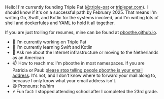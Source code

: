 Hello! I'm currently founding Triple Pat ([@triple-pat](https://github.com/triple-pat) or [triplepat.com](https://triplepat.com)). I should know if it's on a successful path by February 2025.  That means I'm writing Go, Swift, and Kotlin for the systems involved, and I'm writing lots of shell and dockerfules and YAML to hold it all together.

If you are just trolling for resumes, mine can be found at [pboothe.github.io](https://pboothe.github.io).

- 🔭 I’m currently working on Triple Pat
- 🌱 I’m currently learning Swift and Kotlin
- 💬 Ask me about the Internet infrastructure or moving to the Netherlands as an American
- 📫 How to reach me: I'm pboothe in most namespaces. If you are Patricia or Paul: [please stop telling people pboothe is your email address](https://xkcd.com/1279/). It's not, and I don't know where to forward your mail along to, because I only know what your email address isn't.
- 😄 Pronouns: he/him
- ⚡ Fun fact: I stopped attending school after I completed the 23rd grade.
